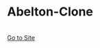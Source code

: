 # Abelton-Clone
<br>
<a href="https://66defd8d09c705085ed7aacd--leafy-bubblegum-a10edb.netlify.app">Go to Site</a>
